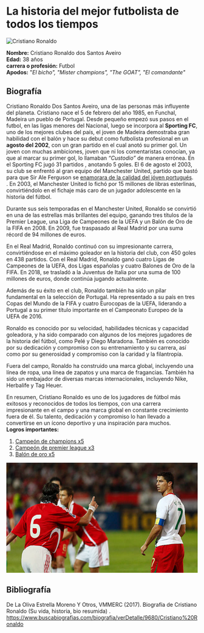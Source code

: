 # La historia del mejor futbolista de todos los tiempos
<img src="https://upload.wikimedia.org/wikipedia/commons/8/8c/Cristiano_Ronaldo_2018.jpg" alt="Cristiano Ronaldo" width="400"/>

**Nombre:** Cristiano Ronaldo dos Santos Aveiro<br>
**Edad:** 38 años<br>
**carrera o profesión:** Futbol<br>
**Apodos:** "_El bicho", "Mister champions", "The GOAT", "El comandante"_<br>
## **Biografía**<br>
Cristiano Ronaldo Dos Santos Aveiro, una de las personas más influyente del planeta. Cristiano nace el 5 de febrero del año 1985, en Funchal, Madeira un pueblo de Portugal. Desde pequeño empezó sus pasos en el futbol, en las ligas menores del Nacional, luego se incorpora al **Sporting FC**, uno de los mejores clubes del país, el joven de Madeira demostraba gran habilidad con el balón y hace su debut como futbolista profesional en un **agosto del 2002**, con un gran partido en el cual anotó su primer gol. Un joven con muchas ambiciones, joven que ni los comentaristas conocían, ya que al marcar su primer gol, lo llamaban _“Custodio”_ de manera errónea. En el Sporting FC jugó 31 partidos , anotando 5 goles. El 6 de agosto el 2003, su club se enfrentó al gran equipo del Manchester United, partido que bastó para que Sir Ale Ferguson se [enamorara de la calidad del jóven portugués](https://youtu.be/6Tq44dmdaiY).<br> 
. En 2003, el Manchester United lo fichó por 15 millones de libras esterlinas, convirtiéndolo en el fichaje más caro de un jugador adolescente en la historia del fútbol.

Durante sus seis temporadas en el Manchester United, Ronaldo se convirtió en una de las estrellas más brillantes del equipo, ganando tres títulos de la Premier League, una Liga de Campeones de la UEFA y un Balón de Oro de la FIFA en 2008. En 2009, fue traspasado al Real Madrid por una suma récord de 94 millones de euros.

En el Real Madrid, Ronaldo continuó con su impresionante carrera, convirtiéndose en el máximo goleador en la historia del club, con 450 goles en 438 partidos. Con el Real Madrid, Ronaldo ganó cuatro Ligas de Campeones de la UEFA, dos Ligas españolas y cuatro Balones de Oro de la FIFA. En 2018, se trasladó a la Juventus de Italia por una suma de 100 millones de euros, donde continúa jugando actualmente.

Además de su éxito en el club, Ronaldo también ha sido un pilar fundamental en la selección de Portugal. Ha representado a su país en tres Copas del Mundo de la FIFA y cuatro Eurocopas de la UEFA, liderando a Portugal a su primer título importante en el Campeonato Europeo de la UEFA de 2016.

Ronaldo es conocido por su velocidad, habilidades técnicas y capacidad goleadora, y ha sido comparado con algunos de los mejores jugadores de la historia del fútbol, como Pelé y Diego Maradona. También es conocido por su dedicación y compromiso con su entrenamiento y su carrera, así como por su generosidad y compromiso con la caridad y la filantropía.

Fuera del campo, Ronaldo ha construido una marca global, incluyendo una línea de ropa, una línea de zapatos y una marca de fragancias. También ha sido un embajador de diversas marcas internacionales, incluyendo Nike, Herbalife y Tag Heuer.

En resumen, Cristiano Ronaldo es uno de los jugadores de fútbol más exitosos y reconocidos de todos los tiempos, con una carrera impresionante en el campo y una marca global en constante crecimiento fuera de él. Su talento, dedicación y compromiso lo han llevado a convertirse en un ícono deportivo y una inspiración para muchos.<br>
**Logros importantes:**<br>
1. [Campeón de champions x5](https://pbs.twimg.com/media/Dl3OKoJXsAEQ9bF?format=jpg&name=900x900)<br>
2. [Campeón de premier league x3](https://pbs.twimg.com/media/Fh3BQAsaAAEdlzA.jpg)<br>
3. [Balón de oro x5](https://phantom-marca.unidadeditorial.es/26f0a441e42e15990e97f265e073833c/resize/1320/f/jpg/assets/multimedia/imagenes/2019/06/10/15601758168566.png)

![Cristiano Ronaldo](cristiano.jpg)


## Bibliografía <br>
De La Oliva Estrella Moreno Y Otros, VMMERC (2017). Biografía de Cristiano Ronaldo (Su vida, historia, bio resumida) . https://www.buscabiografias.com/biografia/verDetalle/9680/Cristiano%20Ronaldo
